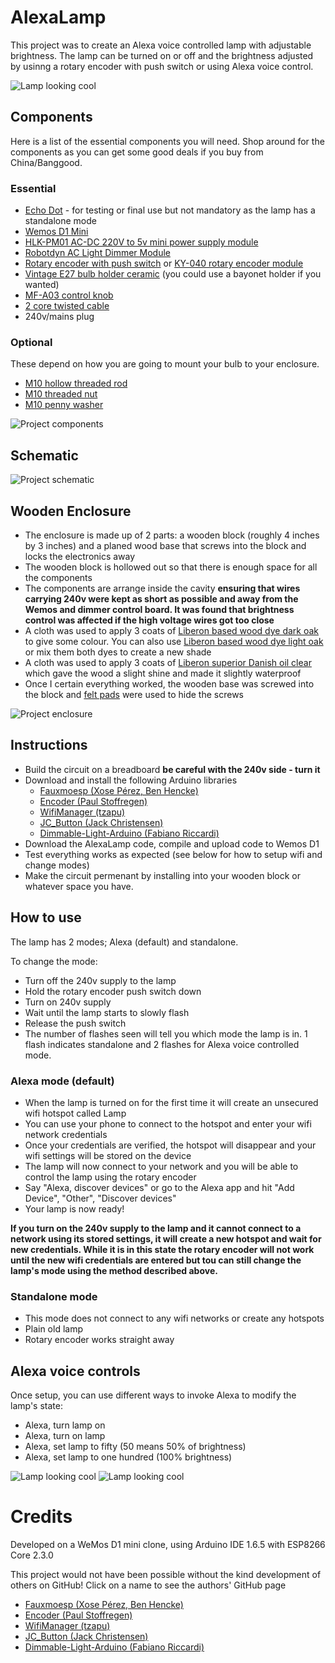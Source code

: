 # AlexaLamp

This project was to create an Alexa voice controlled lamp with adjustable brightness.  The lamp can be turned on or off and the brightness adjusted by usinng a rotary encoder with push switch or using Alexa voice control.

![Lamp looking cool](images/lamp2.jpg)

## Components

Here is a list of the essential components you will need.  Shop around for the components as you can get some good deals if you buy from China/Banggood.

### Essential

* [Echo Dot](https://www.amazon.co.uk/Echo-Dot-3rd-Gen-Charcoal/dp/B07PJV3JPR) - for testing or final use but not mandatory as the lamp has a standalone mode
* [Wemos D1 Mini](https://wiki.wemos.cc/products:d1:d1_mini)
* [HLK-PM01 AC-DC 220V to 5v mini power supply module](http://www.hlktech.net/product_detail.php?ProId=54)
* [Robotdyn AC Light Dimmer Module](https://robotdyn.com/ac-light-dimmer-module-1-channel-3-3v-5v-logic-ac-50-60hz-220v-110v.html)
* [Rotary encoder with push switch](https://uk.pi-supply.com/products/rotary-encoder-push-switch) or [KY-040 rotary encoder module](https://uk.banggood.com/KY-040-Rotary-Decoder-Encoder-Module-AVR-PIC-p-914010.html)
* [Vintage E27 bulb holder ceramic](https://www.ebay.co.uk/itm/Vintage-E27-Bulb-Holder-Ceramic-Industrial-Lamp-Lighting-Antique-Retro-Edison/253903670767) (you could use a bayonet holder if you wanted)
* [MF-A03 control knob](https://www.google.com/search?q=MF-a03)
* [2 core twisted cable](https://www.ebay.co.uk/itm/2-Core-Twist-Braided-Fabric-Cable-Vintage-Electric-Wire-Flexible-Lighting-Cord/312959065511)
* 240v/mains plug 

### Optional

These depend on how you are going to mount your bulb to your enclosure.

* [M10 hollow threaded rod](https://lightingspares.co.uk/collections/threaded-rods)
* [M10 threaded nut](https://lightingspares.co.uk/products/oaks-oa16-metal-10mm-threaded-nut)
* [M10 penny washer](https://www.toolstation.com/penny-washer/p90716)

![Project components](images/components.jpg)

## Schematic

![Project schematic](images/schematic.png)

## Wooden Enclosure

* The enclosure is made up of 2 parts: a wooden block (roughly 4 inches by 3 inches) and a planed wood base that screws into the block and locks the electronics away
* The wooden block is hollowed out so that there is enough space for all the components
* The components are arrange inside the cavity **ensuring that wires carrying 240v were kept as short as possible and away from the Wemos and dimmer control board.  It was found that brightness control was affected if the high voltage wires got too close**
* A cloth was used to apply 3 coats of [Liberon based wood dye dark oak](https://www.screwfix.com/p/liberon-ethanol-based-wood-dye-dark-oak-250ml/3102f) to give some colour.  You can also use [Liberon based wood dye light oak](https://www.screwfix.com/p/liberon-ethanol-based-wood-dye-light-oak-250ml/8322F) or mix them both dyes to create a new shade
* A cloth was used to apply 3 coats of [Liberon superior Danish oil clear](https://www.screwfix.com/c/decorating/wood-oil/cat850452) which gave the wood a slight shine and made it slightly waterproof
* Once I certain everything worked, the wooden base was screwed into the block and [felt pads](https://www.toolstation.com/felt-gard-felt-pad-set/p95753) were used to hide the screws 

![Project enclosure](images/enclosure.png)

## Instructions

* Build the circuit on a breadboard **be careful with the 240v side - turn it**
* Download and install the following Arduino libraries
	* [Fauxmoesp (Xose Pérez, Ben Hencke)](https://github.com/simap/fauxmoesp)
	* [Encoder (Paul Stoffregen)](https://github.com/PaulStoffregen/Encoder)
	* [WifiManager (tzapu)](https://github.com/tzapu/WiFiManager)
	* [JC_Button (Jack Christensen)](https://github.com/JChristensen/JC_Button)
	* [Dimmable-Light-Arduino (Fabiano Riccardi)](https://github.com/fabiuz7/Dimmable-Light-Arduino)
* Download the AlexaLamp code, compile and upload code to Wemos D1
* Test everything works as expected (see below for how to setup wifi and change modes)
* Make the circuit permenant by installing into your wooden block or whatever space you have.

## How to use

The lamp has 2 modes; Alexa (default) and standalone.  

To change the mode:

* Turn off the 240v supply to the lamp
* Hold the rotary encoder push switch down
* Turn on 240v supply
* Wait until the lamp starts to slowly flash
* Release the push switch
* The number of flashes seen will tell you which mode the lamp is in.  1 flash indicates standalone and 2 flashes for Alexa voice controlled mode.

### Alexa mode (default)

* When the lamp is turned on for the first time it will create an unsecured wifi hotspot called Lamp
* You can use your phone to connect to the hotspot and enter your wifi network credentials
* Once your credentials are verified, the hotspot will disappear and your wifi settings will be stored on the device
* The lamp will now connect to your network and you will be able to control the lamp using the rotary encoder
* Say "Alexa, discover devices" or go to the Alexa app and hit "Add Device", "Other", "Discover devices"
* Your lamp is now ready!

**If you turn on the 240v supply to the lamp and it cannot connect to a network using its stored settings, it will create a new hotspot and wait for new credentials.  While it is in this state the rotary encoder will not work until the new wifi credentials are entered but tou can still change the lamp's mode using the method described above.**

### Standalone mode

* This mode does not connect to any wifi networks or create any hotspots
* Plain old lamp
* Rotary encoder works straight away

## Alexa voice controls

Once setup, you can use different ways to invoke Alexa to modify the lamp's state:

* Alexa, turn lamp on
* Alexa, turn on lamp
* Alexa, set lamp to fifty (50 means 50% of brightness)
* Alexa, set lamp to one hundred (100% brightness)

![Lamp looking cool](images/lamp1.jpg)
![Lamp looking cool](images/lamp3.jpg)

# Credits

Developed on a WeMos D1 mini clone, using Arduino IDE 1.6.5 with ESP8266 Core 2.3.0

This project would not have been possible without the kind development of others on GitHub!  Click on a name to see the authors' GitHub page

* [Fauxmoesp (Xose Pérez, Ben Hencke)](https://github.com/simap)
* [Encoder (Paul Stoffregen)](https://github.com/PaulStoffregen)
* [WifiManager (tzapu)](https://github.com/tzapu)
* [JC_Button (Jack Christensen)](https://github.com/JChristensen)
* [Dimmable-Light-Arduino (Fabiano Riccardi)](https://github.com/fabiuz7)
